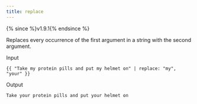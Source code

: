 ```yaml
---
title: replace
---
```


{% since %}v1.9.1{% endsince %}

Replaces every occurrence of the first argument in a string with the second argument.

Input
```liquid
{{ "Take my protein pills and put my helmet on" | replace: "my", "your" }}
```

Output
```text
Take your protein pills and put your helmet on
```
